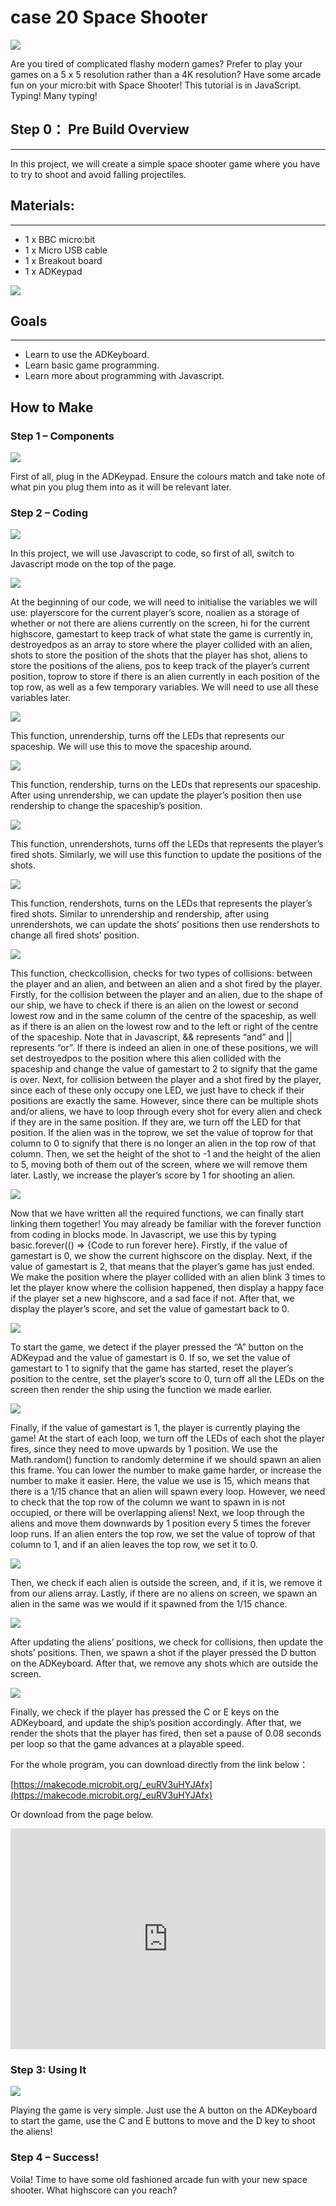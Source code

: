 # case 20 Space Shooter 

![](./images/beCyIpm.png)

Are you tired of complicated flashy modern games? Prefer to play your games on a 5 x 5 resolution rather than a 4K resolution? Have some arcade fun on your micro:bit with Space Shooter! This tutorial is in JavaScript. Typing! Many typing!


## Step 0： Pre Build Overview    
---

In this project, we will create a simple space shooter game where you have to try to shoot and avoid falling projectiles. 


## Materials:    
---   

- 1 x BBC micro:bit 
- 1 x Micro USB cable  
- 1 x Breakout board   
- 1 x ADKeypad 

![](./images/JQVhM8j.jpg)  


## Goals    
---

- Learn to use the ADKeyboard.  
- Learn basic game programming.  
- Learn more about programming with Javascript.  


## How to Make    

### Step 1 – Components

![](./images/vZCaRgF.jpg)

First of all, plug in the ADKeypad. Ensure the colours match and take note of what pin you plug them into as it will be relevant later.


### Step 2 – Coding

![](./images/JhTbZcr.png)

In this project, we will use Javascript to code, so first of all, switch to Javascript mode on the top of the page.

![](./images/o8jzFBl.png)

At the beginning of our code, we will need to initialise the variables we will use: playerscore for the current player’s score, noalien as a storage of whether or not there are aliens currently on the screen, hi for the current highscore, gamestart to keep track of what state the game is currently in, destroyedpos as an array to store where the player collided with an alien, shots to store the position of the shots that the player has shot, aliens to store the positions of the aliens, pos to keep track of the player’s current position, toprow to store if there is an alien currently in each position of the top row, as well as a few temporary variables. We will need to use all these variables later.

![](./images/XAIZqT3.png)

This function, unrendership, turns off the LEDs that represents our spaceship. We will use this to move the spaceship around.

![](./images/jOLiBBR.png)

This function, rendership, turns on the LEDs that represents our spaceship. After using unrendership, we can update the player’s position then use rendership to change the spaceship’s position.

![](./images/xLcEWdH.png)

This function, unrendershots, turns off the LEDs that represents the player’s fired shots. Similarly, we will use this function to update the positions of the shots.

![](./images/3teYV2e.png)

This function, rendershots, turns on the LEDs that represents the player’s fired shots. Similar to unrendership and rendership, after using unrendershots, we can update the shots’ positions then use rendershots to change all fired shots’ position.

![](./images/T38Jq0z.png)

This function, checkcollision, checks for two types of collisions: between the player and an alien, and between an alien and a shot fired by the player.
Firstly, for the collision between the player and an alien, due to the shape of our ship, we have to check if there is an alien on the lowest or second lowest row and in the same column of the centre of the spaceship, as well as if there is an alien on the lowest row and to the left or right of the centre of the spaceship. Note that in Javascript, && represents “and” and || represents “or”. If there is indeed an alien in one of these positions, we will set destroyedpos to the position where this alien collided with the spaceship and change the value of gamestart to 2 to signify that the game is over.
Next, for collision between the player and a shot fired by the player, since each of these only occupy one LED, we just have to check if their positions are exactly the same. However, since there can be multiple shots and/or aliens, we have to loop through every shot for every alien and check if they are in the same position. If they are, we turn off the LED for that position. If the alien was in the toprow, we set the value of toprow for that column to 0 to signify that there is no longer an alien in the top row of that column. Then, we set the height of the shot to -1 and the height of the alien to 5, moving both of them out of the screen, where we will remove them later. Lastly, we increase the player’s score by 1 for shooting an alien.

![](./images/1ljM6dE.png)

Now that we have written all the required functions, we can finally start linking them together! You may already be familiar with the forever function from coding in blocks mode. In Javascript, we use this by typing basic.forever(() => {Code to run forever here}. Firstly, if the value of gamestart is 0, we show the current highscore on the display.
Next, if the value of gamestart is 2, that means that the player’s game has just ended. We make the position where the player collided with an alien blink 3 times to let the player know where the collision happened, then display a happy face if the player set a new highscore, and a sad face if not. After that, we display the player’s score, and set the value of gamestart back to 0.

![](./images/3AW9ob2.png)

To start the game, we detect if the player pressed the “A” button on the ADKeypad and the value of gamestart is 0. If so, we set the value of gamestart to 1 to signify that the game has started, reset the player’s position to the centre, set the player’s score to 0, turn off all the LEDs on the screen then render the ship using the function we made earlier.

![](./images/KIaOgvL.png)

Finally, if the value of gamestart is 1, the player is currently playing the game! At the start of each loop, we turn off the LEDs of each shot the player fires, since they need to move upwards by 1 position. We use the Math.random() function to randomly determine if we should spawn an alien this frame. You can lower the number to make game harder, or increase the number to make it easier. Here, the value we use is 15, which means that there is a 1/15 chance that an alien will spawn every loop. However, we need to check that the top row of the column we want to spawn in is not occupied, or there will be overlapping aliens! Next, we loop through the aliens and move them downwards by 1 position every 5 times the forever loop runs. If an alien enters the top row, we set the value of toprow of that column to 1, and if an alien leaves the top row, we set it to 0.

![](./images/NToYcYx.png)

Then, we check if each alien is outside the screen, and, if it is, we remove it from our aliens array. Lastly, if there are no aliens on screen, we spawn an alien in the same was we would if it spawned from the 1/15 chance.

![](./images/cSmZUSw.png)

After updating the aliens’ positions, we check for collisions, then update the shots’ positions. Then, we spawn a shot if the player pressed the D button on the ADKeyboard. After that, we remove any shots which are outside the screen.

![](./images/kUT2zhV.png)

Finally, we check if the player has pressed the C or E keys on the ADKeyboard, and update the ship’s position accordingly. After that, we render the shots that the player has fired, then set a pause of 0.08 seconds per loop so that the game advances at a playable speed.

For the whole program, you can download directly from the link below：

[https://makecode.microbit.org/_euRV3uHYJAfx](https://makecode.microbit.org/_euRV3uHYJAfx)

Or download from the page below.

<div style="position:relative;height:0;padding-bottom:70%;overflow:hidden;"><iframe style="position:absolute;top:0;left:0;width:100%;height:100%;" src="https://makecode.microbit.org/#pub:88941-65098-41980-28805" frameborder="0" sandbox="allow-popups allow-forms allow-scripts allow-same-origin"></iframe></div>


### Step 3: Using It

![](./images/AkL0Vuj.jpg)

Playing the game is very simple. Just use the A button on the ADKeyboard to start the game, use the C and E buttons to move and the D key to shoot the aliens!


### Step 4 – Success!

Voila! Time to have some old fashioned arcade fun with your new space shooter. What highscore can you reach?
